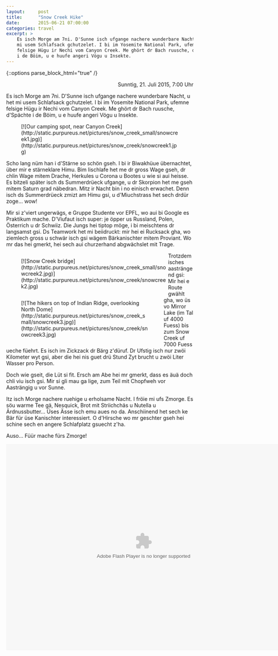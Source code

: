 ```yaml
---
layout:     post
title:      "Snow Creek Hike"
date:       2015-06-21 07:00:00
categories: travel
excerpt: >
    Es isch Morge am 7ni. D'Sunne isch ufgange nachere wunderbare Nacht, u het
    mi usem Schlafsack gchutzelet. I bi im Yosemite National Park, ufemne
    felsige Hügu ir Nechi vom Canyon Creek. Me ghört dr Bach ruusche, d'Spächte
    i de Böim, u e huufe angeri Vögu u Insekte.
---
```


{::options parse_block_html="true" /}

<div style="text-align: right">
Sunntig, 21. Juli 2015, 7:00 Uhr
</div>

Es isch Morge am 7ni. D'Sunne isch ufgange nachere wunderbare Nacht, u het mi
usem Schlafsack gchutzelet. I bi im Yosemite National Park, ufemne felsige Hügu
ir Nechi vom Canyon Creek. Me ghört dr Bach ruusche, d'Spächte i de Böim, u e
huufe angeri Vögu u Insekte.

<figure>
[![Our camping spot, near Canyon Creek](http://static.purpureus.net/pictures/snow_creek_small/snowcreek1.jpg)](http://static.purpureus.net/pictures/snow_creek/snowcreek1.jpg)
</figure>

Scho lang nüm han i d'Stärne so schön gseh. I bi ir Biwakhüue übernachtet, über
mir e stärneklare Himu. Bim Iischlafe het me dr gross Wage gseh, dr chlin Wage
mitem Drache, Herkules u Corona u Bootes u wie si aui heisse. Es bitzeli später
isch ds Summerdrüeck ufgange, u dr Skorpion het me gseh mitem Saturn grad
näbedran. Mitz ir Nacht bin i no einisch erwachet. Denn isch ds Summerdrüeck
zmizt am Himu gsi, u d'Miuchstrass het sech drdür zoge... wow!

Mir si z'viert ungerwägs, e Gruppe Studente vor EPFL, wo aui bi Google es
Praktikum mache. D'Viufaut isch super: je öpper us Russland, Polen, Österrich u
dr Schwiiz. Die Jungs hei tiptop möge, i bi meischtens dr langsamst gsi. Ds
Teamwork het mi beiidruckt: mir hei ei Rucksack gha, wo ziemlech gross u schwär
isch gsi wägem Bärkanischter mitem Proviant. Wo mr das hei gmerkt, hei sech
aui churzerhand abgwächslet mit Trage.

<figure style="float:left; width:395px; margin-right:1px;">
[![Snow Creek bridge](http://static.purpureus.net/pictures/snow_creek_small/snowcreek2.jpg)](http://static.purpureus.net/pictures/snow_creek/snowcreek2.jpg)
</figure>

<figure style="float:left; width:344px">
[![The hikers on top of Indian Ridge, overlooking North Dome](http://static.purpureus.net/pictures/snow_creek_small/snowcreek3.jpg)](http://static.purpureus.net/pictures/snow_creek/snowcreek3.jpg)
</figure>

Trotzdem isches aasträngend gsi: Mir hei e Route gwählt gha, wo üs vo Mirror
Lake (im Tal uf 4000 Fuess) bis zum Snow Creek uf 7000 Fuess ueche füehrt. Es
isch im Zickzack dr Bärg z'düruf. Dr Ufstig isch nur zwöi Kilometer wyt gsi,
aber die hei nis guet drü Stund Zyt brucht u zwöi Liter Wasser pro Person.

Doch wie gseit, die Lüt si fit. Ersch am Abe hei mr gmerkt, dass es äuä doch
chli viu isch gsi. Mir si gli mau ga lige, zum Teil mit Chopfweh vor Aasträngig
u vor Sunne.

Itz isch Morge nachere ruehige u erholsame Nacht. I fröie mi ufs Zmorge. Es söu
warme Tee gä, Nesquick, Brot mit Striichchäs u Nutella u Ärdnussbutter... Üses
Ässe isch emu aues no da. Anschiinend het sech ke Bär für üse Kanischter
interessiert. O d'Hirsche wo mr geschter gseh hei schine sech en angere
Schlafplatz gsuecht z'ha.

Auso... Füür mache fürs Zmorge!

<embed type="application/x-shockwave-flash" src="https://photos.gstatic.com/media/slideshow.swf" width="740" height="555" flashvars="host=picasaweb.google.com&captions=1&hl=en_US&feat=flashalbum&RGB=0x000000&feed=https%3A%2F%2Fpicasaweb.google.com%2Fdata%2Ffeed%2Fapi%2Fuser%2F109198386381397711724%2Falbumid%2F6165594804769588081%3Falt%3Drss%26kind%3Dphoto%26authkey%3DGv1sRgCKfg8MXZy6-cdQ%26hl%3Den_US" pluginspage="https://www.macromedia.com/go/getflashplayer" />
